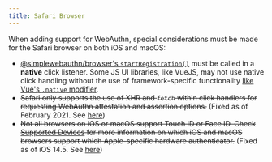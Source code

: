 ```yaml
---
title: Safari Browser
---
```


When adding support for WebAuthn, special considerations must be made for the Safari browser on both iOS and macOS:

* [@simplewebauthn/browser's `startRegistration()`](packages/browser.md#startregistration) must be called in a **native** click listener. Some JS UI libraries, like VueJS, may not use native click handling without the use of framework-specific functionality [like Vue's `.native` modifier](https://vuejs.org/v2/guide/components-custom-events.html#Binding-Native-Events-to-Components).
* ~~Safari only supports the use of XHR and `fetch` within click handlers for requesting WebAuthn attestation and assertion options.~~ (Fixed as of February 2021. See [here](https://bugs.webkit.org/show_bug.cgi?id=213595))
* ~~Not all browsers on iOS or macOS support Touch ID or Face ID. Check [Supported Devices](advanced/supported-devices.md) for more information on which iOS and macOS browsers support which Apple-specific hardware authenticator.~~ (Fixed as of iOS 14.5. See [here](https://twitter.com/IAmKale/status/1386795055856308229))
